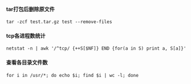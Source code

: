 #### tar打包后删除原文件
```
tar -zcf test.tar.gz test --remove-files
```

#### tcp各进程数统计
```
netstat -n | awk '/^tcp/ {++S[$NF]} END {for(a in S) print a, S[a]}'
```

#### 查看各目录文件数
```
for i in /usr/*; do echo $i; find $i | wc -l; done
```

